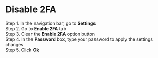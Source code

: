 # Disable 2FA

Step 1. In the navigation bar, go to **Settings**  
Step 2. Go to **Enable 2FA** tab  
Step 3. Clear the **Enable 2FA** option button  
Step 4. In the **Password** box, type your password to apply the settings changes  
Step 5. Click **Ok**  


